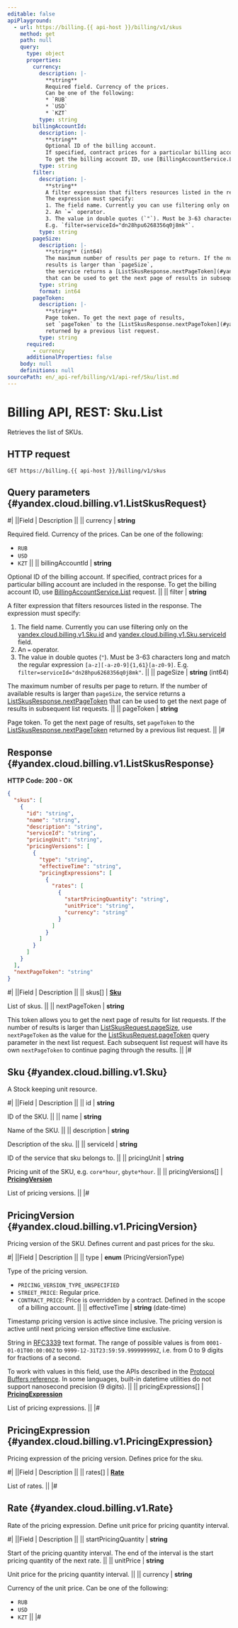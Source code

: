 ```yaml
---
editable: false
apiPlayground:
  - url: https://billing.{{ api-host }}/billing/v1/skus
    method: get
    path: null
    query:
      type: object
      properties:
        currency:
          description: |-
            **string**
            Required field. Currency of the prices.
            Can be one of the following:
            * `RUB`
            * `USD`
            * `KZT`
          type: string
        billingAccountId:
          description: |-
            **string**
            Optional ID of the billing account.
            If specified, contract prices for a particular billing account are included in the response.
            To get the billing account ID, use [BillingAccountService.List](/docs/billing/api-ref/BillingAccount/list#List) request.
          type: string
        filter:
          description: |-
            **string**
            A filter expression that filters resources listed in the response.
            The expression must specify:
            1. The field name. Currently you can use filtering only on the [yandex.cloud.billing.v1.Sku.id](#yandex.cloud.billing.v1.Sku) and [yandex.cloud.billing.v1.Sku.serviceId](#yandex.cloud.billing.v1.Sku) field.
            2. An `=` operator.
            3. The value in double quotes (`"`). Must be 3-63 characters long and match the regular expression `[a-z][-a-z0-9]{1,61}[a-z0-9]`.
            E.g. `filter=serviceId="dn28hpu6268356q0j8mk"`.
          type: string
        pageSize:
          description: |-
            **string** (int64)
            The maximum number of results per page to return. If the number of available
            results is larger than `pageSize`,
            the service returns a [ListSkusResponse.nextPageToken](#yandex.cloud.billing.v1.ListSkusResponse)
            that can be used to get the next page of results in subsequent list requests.
          type: string
          format: int64
        pageToken:
          description: |-
            **string**
            Page token. To get the next page of results,
            set `pageToken` to the [ListSkusResponse.nextPageToken](#yandex.cloud.billing.v1.ListSkusResponse)
            returned by a previous list request.
          type: string
      required:
        - currency
      additionalProperties: false
    body: null
    definitions: null
sourcePath: en/_api-ref/billing/v1/api-ref/Sku/list.md
---
```


# Billing API, REST: Sku.List

Retrieves the list of SKUs.

## HTTP request

```
GET https://billing.{{ api-host }}/billing/v1/skus
```

## Query parameters {#yandex.cloud.billing.v1.ListSkusRequest}

#|
||Field | Description ||
|| currency | **string**

Required field. Currency of the prices.
Can be one of the following:
* `RUB`
* `USD`
* `KZT` ||
|| billingAccountId | **string**

Optional ID of the billing account.
If specified, contract prices for a particular billing account are included in the response.
To get the billing account ID, use [BillingAccountService.List](/docs/billing/api-ref/BillingAccount/list#List) request. ||
|| filter | **string**

A filter expression that filters resources listed in the response.
The expression must specify:
1. The field name. Currently you can use filtering only on the [yandex.cloud.billing.v1.Sku.id](#yandex.cloud.billing.v1.Sku) and [yandex.cloud.billing.v1.Sku.serviceId](#yandex.cloud.billing.v1.Sku) field.
2. An `=` operator.
3. The value in double quotes (`"`). Must be 3-63 characters long and match the regular expression `[a-z][-a-z0-9]{1,61}[a-z0-9]`.
E.g. `filter=serviceId="dn28hpu6268356q0j8mk"`. ||
|| pageSize | **string** (int64)

The maximum number of results per page to return. If the number of available
results is larger than `pageSize`,
the service returns a [ListSkusResponse.nextPageToken](#yandex.cloud.billing.v1.ListSkusResponse)
that can be used to get the next page of results in subsequent list requests. ||
|| pageToken | **string**

Page token. To get the next page of results,
set `pageToken` to the [ListSkusResponse.nextPageToken](#yandex.cloud.billing.v1.ListSkusResponse)
returned by a previous list request. ||
|#

## Response {#yandex.cloud.billing.v1.ListSkusResponse}

**HTTP Code: 200 - OK**

```json
{
  "skus": [
    {
      "id": "string",
      "name": "string",
      "description": "string",
      "serviceId": "string",
      "pricingUnit": "string",
      "pricingVersions": [
        {
          "type": "string",
          "effectiveTime": "string",
          "pricingExpressions": [
            {
              "rates": [
                {
                  "startPricingQuantity": "string",
                  "unitPrice": "string",
                  "currency": "string"
                }
              ]
            }
          ]
        }
      ]
    }
  ],
  "nextPageToken": "string"
}
```

#|
||Field | Description ||
|| skus[] | **[Sku](#yandex.cloud.billing.v1.Sku)**

List of skus. ||
|| nextPageToken | **string**

This token allows you to get the next page of results for list requests. If the number of results
is larger than [ListSkusRequest.pageSize](#yandex.cloud.billing.v1.ListSkusRequest), use
`nextPageToken` as the value
for the [ListSkusRequest.pageToken](#yandex.cloud.billing.v1.ListSkusRequest) query parameter
in the next list request. Each subsequent list request will have its own
`nextPageToken` to continue paging through the results. ||
|#

## Sku {#yandex.cloud.billing.v1.Sku}

A Stock keeping unit resource.

#|
||Field | Description ||
|| id | **string**

ID of the SKU. ||
|| name | **string**

Name of the SKU. ||
|| description | **string**

Description of the sku. ||
|| serviceId | **string**

ID of the service that sku belongs to. ||
|| pricingUnit | **string**

Pricing unit of the SKU, e.g. `core*hour`, `gbyte*hour`. ||
|| pricingVersions[] | **[PricingVersion](#yandex.cloud.billing.v1.PricingVersion)**

List of pricing versions. ||
|#

## PricingVersion {#yandex.cloud.billing.v1.PricingVersion}

Pricing version of the SKU.
Defines current and past prices for the sku.

#|
||Field | Description ||
|| type | **enum** (PricingVersionType)

Type of the pricing version.

- `PRICING_VERSION_TYPE_UNSPECIFIED`
- `STREET_PRICE`: Regular price.
- `CONTRACT_PRICE`: Price is overridden by a contract. Defined in the scope of a billing account. ||
|| effectiveTime | **string** (date-time)

Timestamp pricing version is active since inclusive.
The pricing version is active until next pricing version effective time exclusive.

String in [RFC3339](https://www.ietf.org/rfc/rfc3339.txt) text format. The range of possible values is from
`0001-01-01T00:00:00Z` to `9999-12-31T23:59:59.999999999Z`, i.e. from 0 to 9 digits for fractions of a second.

To work with values in this field, use the APIs described in the
[Protocol Buffers reference](https://developers.google.com/protocol-buffers/docs/reference/overview).
In some languages, built-in datetime utilities do not support nanosecond precision (9 digits). ||
|| pricingExpressions[] | **[PricingExpression](#yandex.cloud.billing.v1.PricingExpression)**

List of pricing expressions. ||
|#

## PricingExpression {#yandex.cloud.billing.v1.PricingExpression}

Pricing expression of the pricing version.
Defines price for the sku.

#|
||Field | Description ||
|| rates[] | **[Rate](#yandex.cloud.billing.v1.Rate)**

List of rates. ||
|#

## Rate {#yandex.cloud.billing.v1.Rate}

Rate of the pricing expression.
Define unit price for pricing quantity interval.

#|
||Field | Description ||
|| startPricingQuantity | **string**

Start of the pricing quantity interval. The end of the interval is the start pricing quantity of the next rate. ||
|| unitPrice | **string**

Unit price for the pricing quantity interval. ||
|| currency | **string**

Currency of the unit price.
Can be one of the following:
* `RUB`
* `USD`
* `KZT` ||
|#